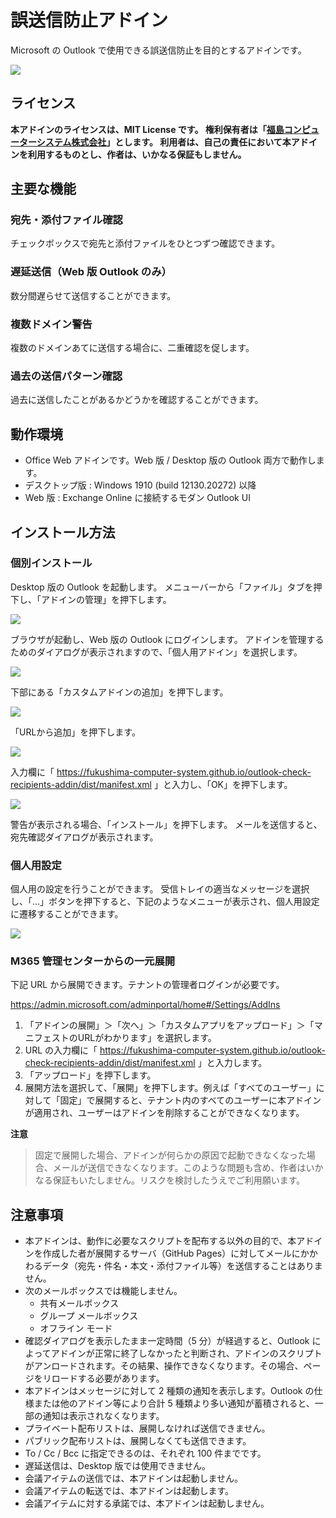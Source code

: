 ﻿# 誤送信防止アドイン

Microsoft の Outlook で使用できる誤送信防止を目的とするアドインです。

![](./images/sample.PNG)

## ライセンス

**本アドインのライセンスは、MIT License です。
権利保有者は「[福島コンピューターシステム株式会社](https://www.fcs.co.jp)」とします。
利用者は、自己の責任において本アドインを利用するものとし、作者は、いかなる保証もしません。**

## 主要な機能

### 宛先・添付ファイル確認

チェックボックスで宛先と添付ファイルをひとつずつ確認できます。

### 遅延送信（Web 版 Outlook のみ）

数分間遅らせて送信することができます。

### 複数ドメイン警告

複数のドメインあてに送信する場合に、二重確認を促します。

### 過去の送信パターン確認

過去に送信したことがあるかどうかを確認することができます。

## 動作環境

- Office Web アドインです。Web 版 / Desktop 版の Outlook 両方で動作します。
- デスクトップ版 : Windows 1910 (build 12130.20272) 以降
- Web 版 : Exchange Online に接続するモダン Outlook UI


## インストール方法

### 個別インストール

Desktop 版の Outlook を起動します。
メニューバーから「ファイル」タブを押下し、「アドインの管理」を押下します。

![](./images/install-01.PNG)

ブラウザが起動し、Web 版の Outlook にログインします。
アドインを管理するためのダイアログが表示されますので、「個人用アドイン」を選択します。

![](./images/install-02.PNG)

下部にある「カスタムアドインの追加」を押下します。

![](./images/install-03.PNG)

「URLから追加」を押下します。

![](./images/install-04.PNG)

入力欄に「 https://fukushima-computer-system.github.io/outlook-check-recipients-addin/dist/manifest.xml 」と入力し、「OK」を押下します。

![](./images/install-05.PNG)

警告が表示される場合、「インストール」を押下します。
メールを送信すると、宛先確認ダイアログが表示されます。

### 個人用設定

個人用の設定を行うことができます。
受信トレイの適当なメッセージを選択し、「…」ボタンを押下すると、下記のようなメニューが表示され、個人用設定に遷移することができます。

![](./images/install-06.PNG)


### M365 管理センターからの一元展開

下記 URL から展開できます。テナントの管理者ログインが必要です。

https://admin.microsoft.com/adminportal/home#/Settings/AddIns

1. 「アドインの展開」＞「次へ」＞「カスタムアプリをアップロード」＞「マニフェストのURLがわかります」を選択します。
2. URL の入力欄に「 https://fukushima-computer-system.github.io/outlook-check-recipients-addin/dist/manifest.xml 」と入力します。
3. 「アップロード」を押下します。
4. 展開方法を選択して、「展開」を押下します。例えば「すべてのユーザー」に対して「固定」で展開すると、テナント内のすべてのユーザーに本アドインが適用され、ユーザーはアドインを削除することができなくなります。

**注意**

> 固定で展開した場合、アドインが何らかの原因で起動できなくなった場合、メールが送信できなくなります。このような問題も含め、作者はいかなる保証もいたしません。リスクを検討したうえでご利用願います。

## 注意事項

- 本アドインは、動作に必要なスクリプトを配布する以外の目的で、本アドインを作成した者が展開するサーバ（GitHub Pages）に対してメールにかかわるデータ（宛先・件名・本文・添付ファイル等）を送信することはありません。
- 次のメールボックスでは機能しません。
  - 共有メールボックス
  - グループ メールボックス
  - オフライン モード
- 確認ダイアログを表示したまま一定時間（5 分）が経過すると、Outlook によってアドインが正常に終了しなかったと判断され、アドインのスクリプトがアンロードされます。その結果、操作できなくなります。その場合、ページをリロードする必要があります。
- 本アドインはメッセージに対して 2 種類の通知を表示します。Outlook の仕様または他のアドイン等により合計 5 種類より多い通知が蓄積されると、一部の通知は表示されなくなります。
- プライベート配布リストは、展開しなければ送信できません。
- パブリック配布リストは、展開しなくても送信できます。
- To / Cc / Bcc に指定できるのは、それぞれ 100 件までです。
- 遅延送信は、Desktop 版では使用できません。
- 会議アイテムの送信では、本アドインは起動しません。
- 会議アイテムの転送では、本アドインは起動します。
- 会議アイテムに対する承諾では、本アドインは起動しません。
